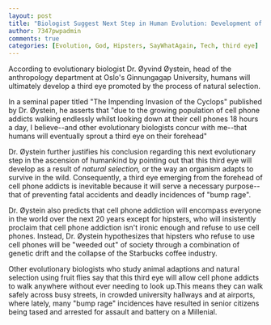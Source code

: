 ```yaml
---
layout: post
title: "Biologist Suggest Next Step in Human Evolution: Development of Third Eye"
author: 7347pwpadmin
comments: true
categories: [Evolution, God, Hipsters, SayWhatAgain, Tech, third eye]
---
```

According to evolutionary biologist Dr. Øyvind Øystein, head of the anthropology department at Oslo's Ginnungagap University, humans will ultimately develop a third eye promoted by the process of natural selection.

In a seminal paper titled "The Impending Invasion of the Cyclops" published by Dr. Øystein, he asserts that "due to the growing population of cell phone addicts walking endlessly whilst looking down at their cell phones 18 hours a day, I believe--and other evolutionary biologists concur with me--that humans will eventually sprout a third eye on their forehead"

Dr. Øystein further justifies his conclusion regarding this next evolutionary step in the ascension of humankind by pointing out that this third eye will develop as a result of <em>natural selection, </em>or the way an organism adapts to survive in the wild. Consequently, a third eye emerging from the forehead of cell phone addicts is inevitable because it will serve a necessary purpose--that of preventing fatal accidents and deadly incidences of "bump rage".

Dr. Øystein also predicts that cell phone addiction will encompass everyone in the world over the next 20 years except for hipsters, who will insistently proclaim that cell phone addiction isn't ironic enough and refuse to use cell phones. Instead, Dr. Øystein hypothesizes that hipsters who refuse to use cell phones will be "weeded out" of society through a combination of genetic drift and the collapse of the Starbucks coffee industry.

Other evolutionary biologists who study animal adaptions and natural selection using fruit flies say that this third eye will allow cell phone addicts to walk anywhere without ever needing to look up.This means they can walk safely across busy streets, in crowded university hallways and at airports, where lately, many "bump rage" incidences have resulted in senior citizens being tased and arrested for assault and battery on a Millenial.

&nbsp;
